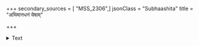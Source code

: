 +++
secondary_sources = [ "MSS_2306",]
jsonClass = "Subhaashita"
title = "अभिमानधनं येषाम्"

+++

<details><summary>Text</summary>

अभिमानधनं येषां चिरं जीवन्ति ते नराः।  
अभिमानविहीनानां किं धनेन किमायुषा॥
</details>
